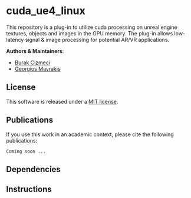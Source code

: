 # cuda_ue4_linux
This repository is a plug-in to utilize cuda processing on unreal engine textures, objects and images in the GPU memory. The plug-in allows low-latency signal & image processing for potential AR/VR applications. 


**Authors & Maintainers**:
  * [Burak Cizmeci](https://github.com/bcizmeci)
  * [Georgios Mavrakis](https://github.com/georgemavrakis)
  
  
## License
This software is released under a [MIT license](LICENSE).

## Publications
If you use this work in an academic context, please cite the following publications:

`Coming soon ...`

## Dependencies

## Instructions


